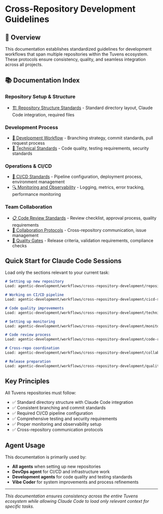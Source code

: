 # Cross-Repository Development Guidelines

## 🎯 Overview

This documentation establishes standardized guidelines for development workflows that span multiple repositories within the Tuvens ecosystem. These protocols ensure consistency, quality, and seamless integration across all projects.

## 📚 Documentation Index

### Repository Setup & Structure
- [🏗️ Repository Structure Standards](./repository-structure.md) - Standard directory layout, Claude Code integration, required files

### Development Process
- [🔄 Development Workflow](./development-workflow.md) - Branching strategy, commit standards, pull request process
- [🔧 Technical Standards](./technical-standards.md) - Code quality, testing requirements, security standards

### Operations & CI/CD
- [🚀 CI/CD Standards](./cicd-standards.md) - Pipeline configuration, deployment process, environment management
- [🔍 Monitoring and Observability](./monitoring-observability.md) - Logging, metrics, error tracking, performance monitoring

### Team Collaboration
- [📋 Code Review Standards](./code-review-standards.md) - Review checklist, approval process, quality requirements
- [🤝 Collaboration Protocols](./collaboration-protocols.md) - Cross-repository communication, issue management
- [🎯 Quality Gates](./quality-gates.md) - Release criteria, validation requirements, compliance checks

## Quick Start for Claude Code Sessions

Load only the sections relevant to your current task:

```markdown
# Setting up new repository
Load: agentic-development/workflows/cross-repository-development/repository-structure.md

# Working on CI/CD pipeline
Load: agentic-development/workflows/cross-repository-development/cicd-standards.md

# Code quality improvements
Load: agentic-development/workflows/cross-repository-development/technical-standards.md

# Setting up monitoring
Load: agentic-development/workflows/cross-repository-development/monitoring-observability.md

# Code review process
Load: agentic-development/workflows/cross-repository-development/code-review-standards.md

# Cross-repo coordination
Load: agentic-development/workflows/cross-repository-development/collaboration-protocols.md

# Release preparation
Load: agentic-development/workflows/cross-repository-development/quality-gates.md
```

## Key Principles

All Tuvens repositories must follow:
- ✅ Standard directory structure with Claude Code integration
- ✅ Consistent branching and commit standards
- ✅ Required CI/CD pipeline configuration
- ✅ Comprehensive testing and security requirements
- ✅ Proper monitoring and observability setup
- ✅ Cross-repository communication protocols

## Agent Usage

This documentation is primarily used by:
- **All agents** when setting up new repositories
- **DevOps agent** for CI/CD and infrastructure work
- **Development agents** for code quality and testing standards
- **Vibe Coder** for system improvements and process refinements

---

*This documentation ensures consistency across the entire Tuvens ecosystem while allowing Claude Code to load only relevant context for specific tasks.*